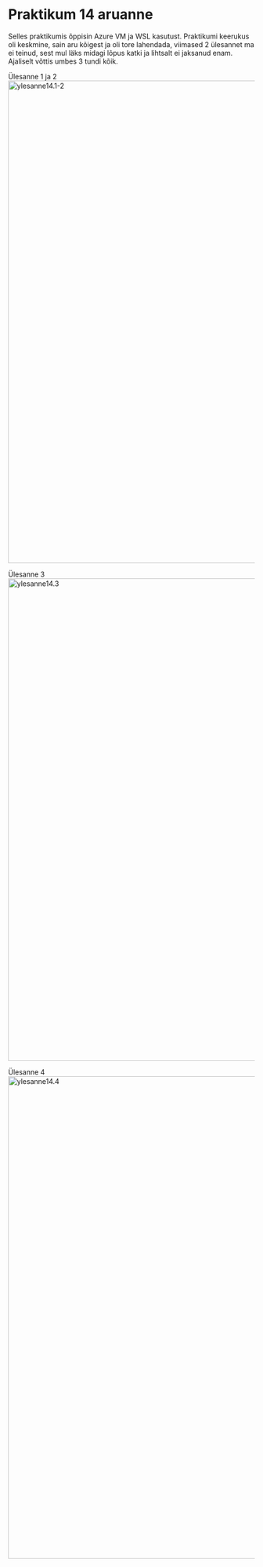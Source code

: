 # Praktikum 14 aruanne

Selles praktikumis õppisin Azure VM ja WSL kasutust. Praktikumi keerukus oli keskmine, sain aru kõigest ja oli tore lahendada, viimased 2 ülesannet ma ei teinud, sest mul läks midagi lõpus katki ja lihtsalt ei jaksanud enam. Ajaliselt võttis umbes 3 tundi kõik.

Ülesanne 1 ja 2
<img width="983" alt="ylesanne14.1-2" src="https://github.com/user-attachments/assets/a26952a7-8a09-4e17-b1b3-133fe6f16b04">

Ülesanne 3
<img width="983" alt="ylesanne14.3" src="https://github.com/user-attachments/assets/dd28db00-04d1-4996-a7eb-7c48d1df1d9f">

Ülesanne 4
<img width="983" alt="ylesanne14.4" src="https://github.com/user-attachments/assets/5b69f342-0f1d-4fd1-b74b-3245b156838e">
